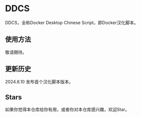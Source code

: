 # DDCS

DDCS，全称Docker Desktop Chinese Script，即Docker汉化脚本。

## 使用方法
敬请期待。

## 更新历史
2024.8.10 发布首个汉化脚本版本。

## Stars
如果你觉得本仓库给你有用，或者你对本仓库感兴趣，欢迎Star。
